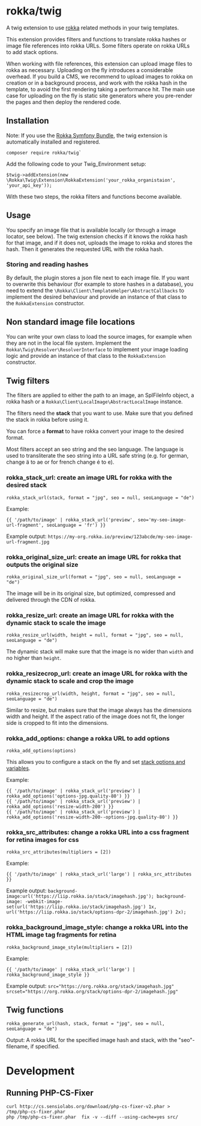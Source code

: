 # rokka/twig

A twig extension to use [rokka](https://rokka.io) related methods in your twig templates.

This extension provides filters and functions to translate rokka hashes or image file references into rokka URLs. Some
filters operate on rokka URLs to add stack options.

When working with file references, this extension can upload image files to rokka as necessary. Uploading on the fly
introduces a considerable overhead. If you build a CMS, we recommend to upload images to rokka on creation or in a
background process, and work with the rokka hash in the template, to avoid the first rendering taking a performance hit.
The main use case for uploading on the fly is static site generators where you pre-render the pages and then deploy the
rendered code.

## Installation

Note: If you use the [Rokka Symfony Bundle](https://github.com/rokka-io/rokka-client-bundle), the twig extension is
automatically installed and registered.

```
composer require rokka/twig`
```

Add the following code to your Twig_Environment setup:

```
$twig->addExtension(new \Rokka\Twig\Extension\RokkaExtension('your_rokka_organistaion', 'your_api_key'));

```

With these two steps, the rokka filters and functions become available.

## Usage

You specify an image file that is available locally (or through a image locator, see below). The twig extension checks
if it knows the rokka hash for that image, and if it does not, uploads the image to rokka and stores the hash. Then
it generates the requested URL with the rokka hash.

### Storing and reading hashes

By default, the plugin stores a json file next to each image file. If you want to overwrite this behaviour (for example
to store hashes in a database), you need to extend the `\Rokka\Client\TemplateHelper\AbstractCallbacks` to implement the
desired behaviour and provide an instance of that class to the `RokkaExtension` constructor.

## Non standard image file locations

You can write your own class to load the source images, for example when they are not in the local file system.
Implement the `Rokka\Twig\Resolver\ResolverInterface` to implement your image loading logic and provide an instance of
that class to the `RokkaExtension` constructor.

## Twig filters

The filters are applied to either the path to an image, an SplFileInfo object, a rokka hash or a
`Rokka\Client\LocalImage\AbstractLocalImage` instance.

The filters need the **stack** that you want to use. Make sure that you defined the stack in rokka before using it.

You can force a **format** to have rokka convert your image to the desired format.

Most filters accept an seo string and the seo language. The language is used to transliterate the seo string into a URL
safe string (e.g. for german, change ä to ae or for french change é to e).

### rokka_stack_url: create an image URL for rokka with the desired stack

`rokka_stack_url(stack, format = "jpg", seo = null, seoLanguage = "de")`

Example:

    {{ '/path/to/image' | rokka_stack_url('preview', seo='my-seo-image-url-fragment', seoLanguage = 'fr') }}

Example output: `https://my-org.rokka.io/preview/123abcde/my-seo-image-url-fragment.jpg`

### rokka_original_size_url: create an image URL for rokka that outputs the original size

`rokka_original_size_url(format = "jpg", seo = null, seoLanguage = "de")`

The image will be in its original size, but optimized, compressed and delivered through the CDN of rokka.

### rokka_resize_url: create an image URL for rokka with the dynamic stack to scale the image

`rokka_resize_url(width, height = null, format = "jpg", seo = null, seoLanguage = "de")`

The dynamic stack will make sure that the image is no wider than `width` and no higher than `height`.

### rokka_resizecrop_url: create an image URL for rokka with the dynamic stack to scale and crop the image

`rokka_resizecrop_url(width, height, format = "jpg", seo = null, seoLanguage = "de")`

Similar to resize, but makes sure that the image always has the dimensions width and height. If the aspect ratio of the
image does not fit, the longer side is cropped to fit into the dimensions.

### rokka_add_options: change a rokka URL to add options

`rokka_add_options(options)`

This allows you to configure a stack on the fly and set [stack options and variables](https://rokka.io/documentation/references/stacks.html#expressions-in-stack-operation-options).

Example:

    {{ '/path/to/image' | rokka_stack_url('preview') | rokka_add_options('options-jpg.quality-80') }}
    {{ '/path/to/image' | rokka_stack_url('preview') | rokka_add_options('resize-width-200') }}
    {{ '/path/to/image' | rokka_stack_url('preview') | rokka_add_options('resize-width-200--options-jpg.quality-80') }}

### rokka_src_attributes: change a rokka URL into a css fragment for retina images for css

`rokka_src_attributes(multipliers = [2])`

Example:

    {{ '/path/to/image' | rokka_stack_url('large') | rokka_src_attributes }}

Example output: `background-image:url('https://liip.rokka.io/stack/imagehash.jpg'); background-image: -webkit-image-set(url('https://liip.rokka.io/stack/imagehash.jpg') 1x, url('https://liip.rokka.io/stack/options-dpr-2/imagehash.jpg') 2x);`

### rokka_background_image_style: change a rokka URL into the HTML image tag fragments for retina

`rokka_background_image_style(multipliers = [2])`

Example:

    {{ '/path/to/image' | rokka_stack_url('large') | rokka_background_image_style }}

Example output: `src="https://org.rokka.org/stack/imagehash.jpg" srcset="https://org.rokka.org/stack/options-dpr-2/imagehash.jpg"`

## Twig functions

`rokka_generate_url(hash, stack, format = "jpg", seo = null, seoLanguage = "de")`

Output: A rokka URL for the specified image hash and stack, with the "seo"-filename, if specified.

# Development

## Running PHP-CS-Fixer

```
curl http://cs.sensiolabs.org/download/php-cs-fixer-v2.phar > /tmp/php-cs-fixer.phar
php /tmp/php-cs-fixer.phar  fix -v --diff --using-cache=yes src/
```
